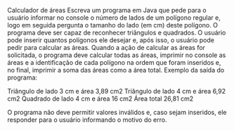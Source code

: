 Calculador de áreas
Escreva um programa em Java que pede para o usuário informar no console o número de lados de
um polígono regular e, logo em seguida pergunta o tamanho do lado (em cm) deste polígono. O
programa deve ser capaz de reconhecer triângulos e quadrados. O usuário pode inserir quantos
polígonos ele desejar e, após isso, o usuário pode pedir para calcular as áreas. Quando a ação de
calcular as áreas for solicitada, o programa deve calcular todas as áreas, imprimir no console as
áreas e a identificação de cada polígono na ordem que foram inseridos e, no final, imprimir a soma
das áreas como a área total.
Exemplo da saída do programa:

Triângulo de lado 3 cm e área 3,89 cm2
Triângulo de lado 4 cm e área 6,92 cm2
Quadrado de lado 4 cm e área 16 cm2
Área total 26,81 cm2

O programa não deve permitir valores inválidos e, caso sejam inseridos, ele responder para o
usuário informando o motivo do erro.
